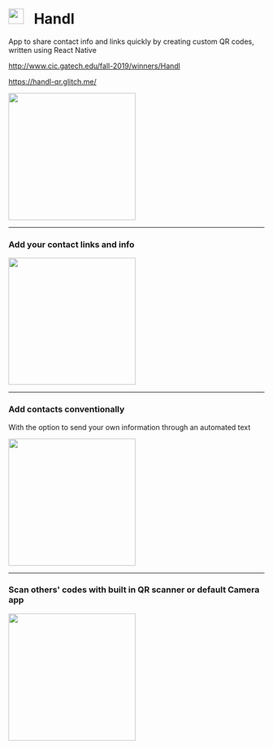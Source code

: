 # <img src="https://user-images.githubusercontent.com/33814854/90936635-9542a980-e3d3-11ea-80ce-c6e2b8dbf6f6.png" width="30" /> &nbsp; Handl  
App to share contact info and links quickly by creating custom QR codes, written using React Native

http://www.cic.gatech.edu/fall-2019/winners/Handl

https://handl-qr.glitch.me/

<img src="https://user-images.githubusercontent.com/33814854/90933709-0a12e500-e3ce-11ea-9ac1-dcc331fafa99.gif" width="250" />

---

### Add your contact links and info

<img src="https://user-images.githubusercontent.com/33814854/90933615-d8018300-e3cd-11ea-8571-054380b3a699.png" width="250" />

---

### Add contacts conventionally
With the option to send your own information through an automated text

<img src="https://user-images.githubusercontent.com/33814854/90933637-e0f25480-e3cd-11ea-916e-6d00324012b0.png" width="250" />

--- 

### Scan others' codes with built in QR scanner or default Camera app

<img src="https://user-images.githubusercontent.com/33814854/90934950-33cd0b80-e3d0-11ea-9f7a-9ec42a5c52d9.png" width="250" />
